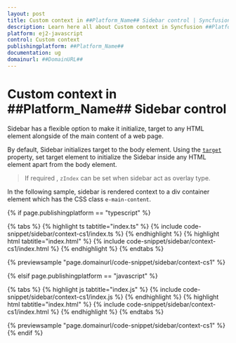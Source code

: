 ```yaml
---
layout: post
title: Custom context in ##Platform_Name## Sidebar control | Syncfusion
description: Learn here all about Custom context in Syncfusion ##Platform_Name## Sidebar control of Syncfusion Essential JS 2 and more.
platform: ej2-javascript
control: Custom context 
publishingplatform: ##Platform_Name##
documentation: ug
domainurl: ##DomainURL##
---
```


# Custom context in ##Platform_Name## Sidebar control

Sidebar has a flexible option to make it initialize, target to any HTML element alongside of the main content of a web page.

By default, Sidebar initializes target to the body element. Using the [`target`](../api/sidebar/#target) property, set target element to initialize the Sidebar inside any HTML element apart from the body element.

> If required , `zIndex` can be set when sidebar act as overlay type.

In the following sample, sidebar is rendered context to a div container element which has the CSS class `e-main-content`.

{% if page.publishingplatform == "typescript" %}

 {% tabs %}
{% highlight ts tabtitle="index.ts" %}
{% include code-snippet/sidebar/context-cs1/index.ts %}
{% endhighlight %}
{% highlight html tabtitle="index.html" %}
{% include code-snippet/sidebar/context-cs1/index.html %}
{% endhighlight %}
{% endtabs %}
        
{% previewsample "page.domainurl/code-snippet/sidebar/context-cs1" %}

{% elsif page.publishingplatform == "javascript" %}

{% tabs %}
{% highlight js tabtitle="index.js" %}
{% include code-snippet/sidebar/context-cs1/index.js %}
{% endhighlight %}
{% highlight html tabtitle="index.html" %}
{% include code-snippet/sidebar/context-cs1/index.html %}
{% endhighlight %}
{% endtabs %}

{% previewsample "page.domainurl/code-snippet/sidebar/context-cs1" %}
{% endif %}